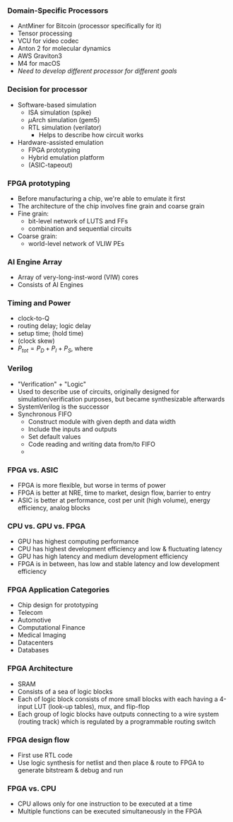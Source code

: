 ### Domain-Specific Processors
- AntMiner for Bitcoin (processor specifically for it)
- Tensor processing
- VCU for video codec
- Anton 2 for molecular dynamics
- AWS Graviton3
- M4 for macOS
- *Need to develop different processor for different goals*

### Decision for processor
- Software-based simulation
	- ISA simulation (spike)
	- $\mu$Arch simulation (gem5)
	- RTL simulation (verilator)
		- Helps to describe how circuit works
- Hardware-assisted emulation
	- FPGA prototyping 
	- Hybrid emulation platform
	- (ASIC-tapeout)

### FPGA prototyping
- Before manufacturing a chip, we're able to emulate it first
- The architecture of the chip involves fine grain and coarse grain 
- Fine grain:
	- bit-level network of LUTS and FFs
	- combination and sequential circuits
- Coarse grain:
	- world-level network of VLIW PEs

### AI Engine Array
- Array of very-long-inst-word (VIW) cores
- Consists of AI Engines

### Timing and Power
- clock-to-Q
- routing delay; logic delay
- setup time; (hold time)
- (clock skew)
- $P_{tot}=P_{D}+P_{I}+P_{S}$, where 

### Verilog
- "Verification" + "Logic"
- Used to describe use of circuits, originally designed for simulation/verification purposes, but became synthesizable afterwards
- SystemVerilog is the successor
- Synchronous FIFO 
	- Construct module with given depth and data width
	- Include the inputs and outputs 
	- Set default values
	- Code reading and writing data from/to FIFO
	- 


### FPGA vs. ASIC
- FPGA is more flexible, but worse in terms of power
- FPGA is better at NRE, time to market, design flow, barrier to entry
- ASIC is better at performance, cost per unit (high volume), energy efficiency, analog blocks

### CPU vs. GPU vs. FPGA
- GPU has highest computing performance
- CPU has highest development efficiency and low & fluctuating latency
- GPU has high latency and medium development efficiency
- FPGA is in between, has low and stable latency and low development efficiency

### FPGA Application Categories
- Chip design for prototyping
- Telecom 
- Automotive
- Computational Finance
- Medical Imaging
- Datacenters
- Databases 


### FPGA Architecture
- SRAM
- Consists of a sea of logic blocks
- Each of logic block consists of more small blocks with each having a 4-input LUT (look-up tables), mux, and flip-flop
- Each group of logic blocks have outputs connecting to a wire system (routing track) which is regulated by a programmable routing switch

### FPGA design flow
- First use RTL code
- Use logic synthesis for netlist and then place & route to FPGA to generate bitstream & debug and run

### FPGA vs. CPU
- CPU allows only for one instruction to be executed at a time
- Multiple functions can be executed simultaneously in the FPGA